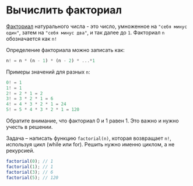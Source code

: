 # Вычислить факториал

[Факториал](https://ru.wikipedia.org/wiki/Факториал) натурального числа - это число, умноженное на `"себя минус один"`,
затем на `"себя минус два"`, и так далее до `1`. Факториал `n` обозначается как `n!`

Определение факториала можно записать как:

```js
n! = n * (n - 1) * (n - 2) * ...*1
```

Примеры значений для разных `n`:

```js
0! = 1
1! = 1
2! = 2 * 1 = 2
3! = 3 * 2 * 1 = 6
4! = 4 * 3 * 2 * 1 = 24
5! = 5 * 4 * 3 * 2 * 1 = 120
```

Обратите внимание, что факториал 0 и 1 равен 1.
Это важно и нужно учесть в решении.

Задача – написать функцию `factorial(n)`, которая возвращает `n!`, используя цикл (while или for).
Решить нужно именно циклом, а не рекурсией.

```js
factorial(0); // 1
factorial(1); // 1
factorial(3); // 6
factorial(5); // 120
```
